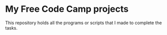 # My Free Code Camp projects

This repository holds all the programs or scripts that I made to complete the tasks.
